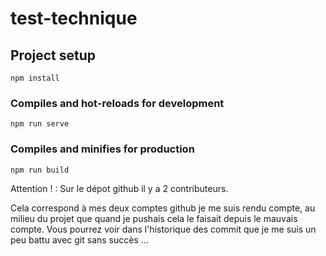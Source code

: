 # test-technique

## Project setup

```
npm install
```

### Compiles and hot-reloads for development

```
npm run serve
```

### Compiles and minifies for production

```
npm run build
```

Attention ! : Sur le dépot github il y a 2 contributeurs.

Cela correspond à mes deux comptes github je me suis rendu compte, au milieu du projet que quand je pushais cela le faisait depuis le mauvais compte. Vous pourrez voir dans l'historique des commit que je me suis un peu battu avec git sans succès ...

